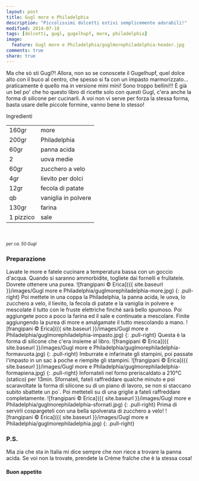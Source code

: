 ```yaml
---
layout: post
title: Gugl more e Philadelphia
description: "Piccolissimi dolcetti estivi semplicemente adorabili!"
modified: 2014-07-18
tags: [dolcetti, gugl, gugelhupf, more, philadelphia]
image:
  feature: Gugl more e Philadelphia/guglmorephiladelphia-header.jpg
comments: true
share: true
---
```


Ma che sò sti Gugl?! Allora, non so se conoscete il Gugelhupf, quel dolce alto con il buco al centro, che spesso si fa con un impasto marmorizzato... praticamente è quello ma in versione mini mini! Sono troppo bellini!!! È già un bel po' che ho questo libro di ricette solo con questi Gugl, c'era anche la forma di silicone per cucinarli. A voi non vi serve per forza la stessa forma, basta usare delle piccole formine, vanno bene lo stesso!


<div class="ingredients">
	<div class="ingredients-title">Ingredienti</div>
	<table>
		<tbody>
			<tr>
				<td>160gr</td>
				<td>more</td>
			</tr>
			<tr>
				<td>200gr</td>
				<td>Philadelphia</td>
			</tr>
			<tr>
				<td>60gr</td>
				<td>panna acida</td>
			</tr>
			<tr>
				<td>2</td>
				<td>uova medie</td>
			</tr>
			<tr>
				<td>60gr</td>
				<td>zucchero a velo</td>
			</tr>
			<tr>
				<td>4gr</td>
				<td>lievito per dolci</td>
			</tr>
			<tr>
				<td>12gr</td>
				<td>fecola di patate</td>
			</tr>
			<tr>
				<td>qb</td>
				<td>vaniglia in polvere</td>
			</tr>
			<tr>
				<td>130gr</td>
				<td>farina</td>
			</tr>
			<tr>
				<td>1 pizzico</td>
				<td>sale</td>
			</tr>
		</tbody>
	</table>
	<br></br>
	<i class="pull-right" style="font-size: 80%;">per ca. 50 Gugl</i>
</div>


<h3>
	<font color="grey">
		<i class="icon-cogs"></i>
	</font> Preparazione
</h3>

Lavate le more e fatele cucinare a temperatura bassa con un goccio d'acqua. Quando si saranno ammorbidite, togliete dai fornelli e frullatele. Dovrete ottenere una purea.
![frangipani © Erica]({{ site.baseurl }}/images/Gugl more e Philadelphia/guglmorephiladelphia-more.jpg)
{: .pull-right}
Poi mettete in una coppa la Philadelphia, la panna acida, le uova, lo zucchero a velo, il lievito, la fecola di patate e la vaniglia in polvere e mescolate il tutto con le fruste elettriche finché sarà bello spumoso. Poi aggiungete poco a poco la farina ed il sale e continuate a mescolare. Finite aggiungendo la purea di more e amalgamate il tutto mescolando a mano.
![frangipani © Erica]({{ site.baseurl }}/images/Gugl more e Philadelphia/guglmorephiladelphia-impasto.jpg)
{: .pull-right}
Questa è la forma di silicone che c'era insieme al libro.
![frangipani © Erica]({{ site.baseurl }}/images/Gugl more e Philadelphia/guglmorephiladelphia-formavuota.jpg)
{: .pull-right}
Imburrate e infarinate gli stampini, poi passate l'impasto in un sac à poche e riempite gli stampini.
![frangipani © Erica]({{ site.baseurl }}/images/Gugl more e Philadelphia/guglmorephiladelphia-formapiena.jpg)
{: .pull-right}
Infornateli nel forno preriscaldato a 210°C (statico) per 13min. Sfornateli, fateli raffreddare qualche minuto e poi scaravoltate la forma di silicone su di un piano di lavoro, se non si staccano subito sbattete un po`. Poi metteteli su di una griglie a fateli raffreddare completamente.
![frangipani © Erica]({{ site.baseurl }}/images/Gugl more e Philadelphia/guglmorephiladelphia-sfornati.jpg)
{: .pull-right}
Prima di servirli cospargeteli con una bella spolverata di zucchero a velo!
![frangipani © Erica]({{ site.baseurl }}/images/Gugl more e Philadelphia/guglmorephiladelphia.jpg)
{: .pull-right}

<h3>
  <font color="#FFCC00">
    <i class="icon-lightbulb"></i>
  </font> P.S.
</h3>

Mia zia che sta in Italia mi dice sempre che non riece a trovare la panna acida. Se voi non la trovate, prendete la Crème fraîche che è la stessa cosa!

<h4>Buon appetito
	<font color="red">
		<i class="icon-smile"></i>
	</font>
</h4>
